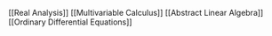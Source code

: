 [[Real Analysis]] [[Multivariable Calculus]] [[Abstract Linear Algebra]] [[Ordinary Differential Equations]]